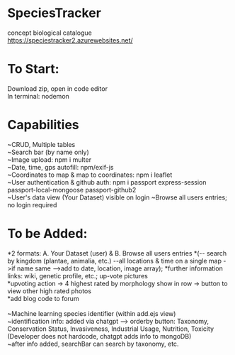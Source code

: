 # SpeciesTracker
concept biological catalogue <br>
https://speciestracker2.azurewebsites.net/

# To Start: <br>
Download zip, open in code editor <br>
In terminal: nodemon

# Capabilities <br>
~CRUD, Multiple tables <br>
~Search bar (by name only) <br>
~Image upload: npm i multer <br>
~Date, time, gps autofill: npm/exif-js <br>
~Coordinates to map & map to coordinates: npm i leaflet <br>
~User authentication & github auth: npm i passport express-session passport-local-mongoose passport-github2 <br>
~User's data view (Your Dataset) visible on login
~Browse all users entries; no login required

# To be Added: <br>
*2 formats: A. Your Dataset (user) & B. Browse all users entries 
*(-- search by kingdom (plantae, animalia, etc.) --all locations & time on a single map ->if name same -->add to date, location, image array);
*further information links: wiki, genetic profile, etc.; up-vote pictures <br>
*upvoting action -> 4 highest rated by morphology show in row -> button to view other high rated photos <br>
*add blog code to forum <br>
<br>
~Machine learning species identifier (within add.ejs view) <br>
~identification info: added via chatgpt --> orderby button: Taxonomy, Conservation Status, Invasiveness, Industrial Usage, Nutrition, Toxicity (Developer does not hardcode, chatgpt adds info to mongoDB) <br>
~after info added, searchBar can search by taxonomy, etc.


